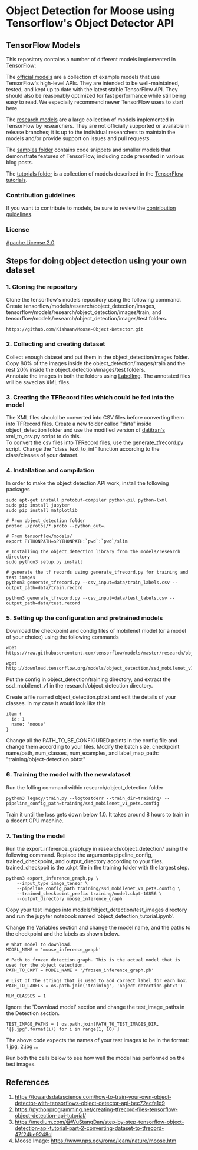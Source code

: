 # Object Detection for Moose using Tensorflow's Object Detector API

## TensorFlow Models

This repository contains a number of different models implemented in [TensorFlow](https://www.tensorflow.org):

The [official models](official) are a collection of example models that use TensorFlow's high-level APIs. They are intended to be well-maintained, tested, and kept up to date with the latest stable TensorFlow API. They should also be reasonably optimized for fast performance while still being easy to read. We especially recommend newer TensorFlow users to start here.

The [research models](https://github.com/tensorflow/models/tree/master/research) are a large collection of models implemented in TensorFlow by researchers. They are not officially supported or available in release branches; it is up to the individual researchers to maintain the models and/or provide support on issues and pull requests.

The [samples folder](samples) contains code snippets and smaller models that demonstrate features of TensorFlow, including code presented in various blog posts.

The [tutorials folder](tutorials) is a collection of models described in the [TensorFlow tutorials](https://www.tensorflow.org/tutorials/).

### Contribution guidelines

If you want to contribute to models, be sure to review the [contribution guidelines](CONTRIBUTING.md).

### License

[Apache License 2.0](LICENSE)


## Steps for doing object detection using your own dataset

### 1. Cloning the repository

Clone the tensorflow's models repository using the following command.  
Create tensorflow/models/research/object_detection/images, tensorflow/models/research/object_detection/images/train, and tensorflow/models/research/object_detection/images/test folders.  

```
https://github.com/Kishaan/Moose-Object-Detector.git
```

### 2. Collecting and creating dataset

Collect enough dataset and put them in the object_detection/images folder.    
Copy 80% of the images inside the object_detection/images/train and the rest 20% inside the object_detection/images/test folders.  
Annotate the images in both the folders using [LabelImg](https://github.com/tzutalin/labelImg). The annotated files will be saved as XML files.  

### 3. Creating the TFRecord files which could be fed into the model

The XML files should be converted into CSV files before converting them into TFRecord files. Create a new folder called "data" inside object_detection folder and use the modified version of [datitran's](https://github.com/datitran/raccoon_dataset) xml_to_csv.py script to do this.  
To convert the csv files into TFRecord files, use the generate_tfrecord.py script. Change the "class_text_to_int" function according to the class/classes of your dataset.  

### 4. Installation and compilation

In order to make the object detection API work, install the following packages  

```
sudo apt-get install protobuf-compiler python-pil python-lxml
sudo pip install jupyter
sudo pip install matplotlib
```

```
# From object_detection folder
protoc ./protos/*.proto --python_out=.
```

```
# From tensorflow/models/
export PYTHONPATH=$PYTHONPATH:`pwd`:`pwd`/slim
```

```
# Installing the object_detection library from the models/research directory 
sudo python3 setup.py install
```

```
# generate the tf records using generate_tfrecord.py for training and test images
python3 generate_tfrecord.py --csv_input=data/train_labels.csv --output_path=data/train.record

python3 generate_tfrecord.py --csv_input=data/test_labels.csv --output_path=data/test.record
```

### 5. Setting up the configuration and pretrained models

Download the checkpoint and condig files of mobilenet model (or a model of your choice) using the following commands  

```
wget https://raw.githubusercontent.com/tensorflow/models/master/research/object_detection/samples/configs/ssd_mobilenet_v1_pets.config

wget http://download.tensorflow.org/models/object_detection/ssd_mobilenet_v1_coco_11_06_2017.tar.gz
```
 
Put the config in object_detection/training directory, and extract the ssd_mobilenet_v1 in the research/object_detection directory.  

Create a file named object_detection.pbtxt and edit the details of your classes. In my case it would look like this

```
item {
  id: 1
  name: 'moose'
}
```

Change all the PATH_TO_BE_CONFIGURED points in the config file and change them according to your files. Modify the batch size, checkpoint name/path, num_classes, num_examples, and label_map_path: "training/object-detection.pbtxt"  

### 6. Training the model with the new dataset

Run the folling command within research/object_detection folder  

```
python3 legacy/train.py --logtostderr --train_dir=training/ --pipeline_config_path=training/ssd_mobilenet_v1_pets.config
```

Train it until the loss gets down below 1.0. It takes around 8 hours to train in a decent GPU machine.  

### 7. Testing the model

Run the export_inference_graph.py in research/object_detection/ using the following command. Replace the arguments pipeline_config, trained_checkpoint, and output_directory according to your files. trained_checkpoit is the .ckpt file in the training folder with the largest step.  

```
python3 export_inference_graph.py \
    --input_type image_tensor \
    --pipeline_config_path training/ssd_mobilenet_v1_pets.config \
    --trained_checkpoint_prefix training/model.ckpt-10856 \
    --output_directory moose_inference_graph
```

Copy your test images into models/object_detection/test_images directory and run the jupyter notebook named 'object_detection_tutorial.ipynb'.  

Change the Variables section and change the model name, and the paths to the checkpoint and the labels as shown below.  

```
# What model to download.
MODEL_NAME = 'moose_inference_graph'

# Path to frozen detection graph. This is the actual model that is used for the object detection.
PATH_TO_CKPT = MODEL_NAME + '/frozen_inference_graph.pb'

# List of the strings that is used to add correct label for each box.
PATH_TO_LABELS = os.path.join('training', 'object-detection.pbtxt')

NUM_CLASSES = 1
``` 

Ignore the 'Download model' section and change the test_image_paths in the Detection section.    

```
TEST_IMAGE_PATHS = [ os.path.join(PATH_TO_TEST_IMAGES_DIR, '{}.jpg'.format(i)) for i in range(1, 10) ]
```

The above code expects the names of your test images to be in the format: 1.jpg, 2.jpg ...  

Run both the cells below to see how well the model has performed on the test images.     

## References

1. https://towardsdatascience.com/how-to-train-your-own-object-detector-with-tensorflows-object-detector-api-bec72ecfe1d9
2. https://pythonprogramming.net/creating-tfrecord-files-tensorflow-object-detection-api-tutorial/
3. https://medium.com/@WuStangDan/step-by-step-tensorflow-object-detection-api-tutorial-part-2-converting-dataset-to-tfrecord-47f24be9248d
4. Moose Image: https://www.nps.gov/romo/learn/nature/moose.htm